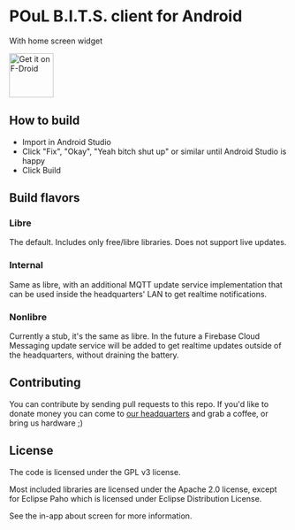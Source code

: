 # POuL B.I.T.S. client for Android

With home screen widget

[<img src="https://f-droid.org/badge/get-it-on.png"
     alt="Get it on F-Droid"
     height="80">](https://f-droid.org/packages/org.poul.bits.android/)

## How to build

- Import in Android Studio
- Click "Fix", "Okay", "Yeah bitch shut up" or similar until Android Studio is happy
- Click Build

## Build flavors

### Libre

The default. Includes only free/libre libraries. Does not support live updates.

### Internal

Same as libre, with an additional MQTT update service implementation that can be
used inside the headquarters' LAN to get realtime notifications.

### Nonlibre

Currently a stub, it's the same as libre. In the future a Firebase Cloud Messaging
update service will be added to get realtime updates outside of the headquarters,
without draining the battery.

## Contributing

You can contribute by sending pull requests to this repo. If you'd like to donate
money you can come to [our headquarters](https://www.openstreetmap.org/#map=19/45.47706/9.22970)
and grab a coffee, or bring us hardware ;)

## License

The code is licensed
under the GPL v3 license.

Most included libraries are licensed under the Apache 2.0 license, except for
Eclipse Paho which is licensed under Eclipse Distribution License.

See the in-app about screen for more information.
